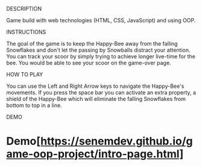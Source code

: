 DESCRIPTION

Game build with web technologies (HTML, CSS, JavaScript) and using OOP.


INSTRUCTIONS

The goal of the game is to keep the Happy-Bee away from the falling Snowflakes and don't let the passing by Snowballs distract your attention. You can track your scoor by simply trying to achieve longer live-time for the bee. You would be able to see your scoor on the game-over page.


HOW TO PLAY 

You can use the Left and Right Arrow keys to navigate the Happy-Bee's movements. If you press the space bar you can activate an extra property, a shield of the Happy-Bee which will eliminate the falling Snowflakes from bottom to top in a line.


DEMO

# Demo[https://senemdev.github.io/game-oop-project/intro-page.html]
